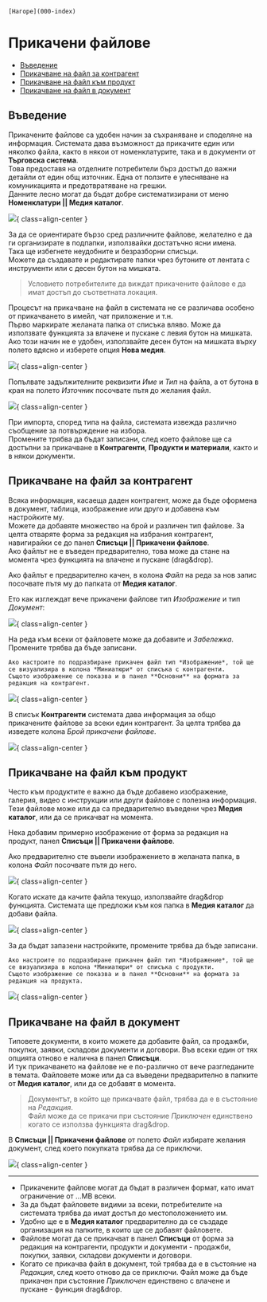 ```{only} html
[Нагоре](000-index)
```

# Прикачени файлове
- [Въведение](https://docs.unicontsoft.com/blog/20240507-attached-files.html#id2)  
- [Прикачване на файл за контрагент](https://docs.unicontsoft.com/blog/20240507-attached-files.html#id3)  
- [Прикачване на файл към продукт](https://docs.unicontsoft.com/blog/20240507-attached-files.html#id4)  
- [Прикачване на файл в документ](https://docs.unicontsoft.com/blog/20240507-attached-files.html#id5)  

## Въведение

Прикачените файлове са удобен начин за съхраняване и споделяне на информация. Системата дава възможност да прикачите един или няколко файла, както в някои от номенклатурите, така и в документи от **Търговска система**.  
Това предоставя на отделните потребители бърз достъп до важни детайли от един общ източник. Една от ползите е улесняване на комуникацията и предотвратяване на грешки.  
Данните лесно могат да бъдат добре систематизирани от меню **Номенклатури || Медия каталог**.  

![](20240507-attached-files1.png){ class=align-center }

За да се ориентирате бързо сред различните файлове, желателно е да ги организирате в подпапки, използвайки достатъчно ясни имена.  
Така ще избегнете неудобните и безразборни списъци.  
Можете да създавате и редактирате папки чрез бутоните от лентата с инструменти или с десен бутон на мишката.   

> Условието потребителите да виждат прикачените файлове е да имат достъп до съответната локация. 

Процесът на прикачване на файл в системата не се различава особено от прикачването в имейл, чат приложение и т.н.  
Първо маркирате желаната папка от списъка вляво. Може да използвате функцията за влачене и пускане с левия бутон на мишката.  
Ако този начин не е удобен, използвайте десен бутон на мишката върху полето вдясно и изберете опция **Нова медия**.  

![](20240507-attached-files2.png){ class=align-center }

Попълвате задължителните реквизити *Име* и *Тип* на файла, а от бутона в края на полето *Източник* посочвате пътя до желания файл.  

![](20240507-attached-files3.png){ class=align-center }

При импорта, според типа на файла, системата извежда различно съобщение за потвърждение на избора.  
Промените трябва да бъдат записани, след което файлове ще са достъпни за прикачване в **Контрагенти**, **Продукти и материали**, както и в някои документи.

## Прикачване на файл за контрагент

Всяка информация, касаеща даден контрагент, може да бъде оформена в документ, таблица, изображение или друго и добавена към настройките му.  
Можете да добавяте множество на брой и различен тип файлове. За целта отваряте форма за редакция на избрания контрагент, навигирайки се до панел **Списъци || Прикачени файлове**.  
Ако файлът не е въведен предварително, това може да стане на момента чрез функцията на влачене и пускане (drag&drop).  

Ако файлът е предварително качен, в колона *Файл* на реда за нов запис посочвате пътя му до папката от **Медия каталог**.  

Ето как изглеждат вече прикачени файлове тип *Изображение* и тип *Документ*: 

![](20240507-attached-files4.png){ class=align-center }

На реда към всеки от файловете може да добавите и *Забележка*.  
Промените трябва да бъде записани.

```{tip}
Ако настроите по подразбиране прикачен файл тип *Изображение*, той ще се визуализира в колона *Миниатюри* от списъка с контрагенти.  
Същото изображение се показва и в панел **Основни** на формата за редакция на контрагент.
```

![](20240507-attached-files5.png){ class=align-center }

В списък **Контрагенти** системата дава информация за общо прикачените файлове за всеки един контрагент. За целта трябва да изведете колона *Брой прикачени файлове*.  

![](20240507-attached-files6.png){ class=align-center }

## Прикачване на файл към продукт

Често към продуктите е важно да бъде добавено изображение, галерия, видео с инструкции или други файлове с полезна информация. 
Тези файлове може или да са предварително въведени чрез **Медия каталог**, или да се прикачват на момента.  

Нека добавим примерно изображение от форма за редакция на продукт, панел **Списъци || Прикачени файлове**.  

Ако предварително сте въвели изображението в желаната папка, в колона *Файл* посочвате пътя до него. 

![](20240507-attached-files7.png){ class=align-center }

Когато искате да качите файла текущо, използвайте drag&drop функцията. Системата ще предложи към коя папка в **Медия каталог** да добави файла.  

![](20240507-attached-files8.png){ class=align-center }

За да бъдат запазени настройките, промените трябва да бъде записани.

```{tip}
Ако настроите по подразбиране прикачен файл тип *Изображение*, той ще се визуализира в колона *Миниатюри* от списъка с продукти.  
Същото изображение се показва и в панел **Основни** на формата за редакция на продукта.
```
![](20240507-attached-files9.png){ class=align-center }

## Прикачване на файл в документ

Типовете документи, в които можете да добавите файл, са продажби, покупки, заявки, складови документи и договори. Във всеки един от тях опцията отново е налична в панел **Списъци**.  
И тук прикачването на файлове не е по-различно от вече разгледаните в темата. Файловете може или да са въведени предварително в папките от **Медия каталог**, или да се добавят в момента.  

> Документът, в който ще прикачвате файл, трябва да е в състояние на *Редакция*.  
> Файл може да се прикачи при състояние *Приключен* единствено когато се използва функцията drag&drop.  
 
В **Списъци || Прикачени файлове** от полето *Файл* избирате желания документ, след което покупката трябва да се приключи.

![](20240507-attached-files10.png){ class=align-center }

---  
- Прикачените файлове могат да бъдат в различен формат, като имат ограничение от ...MB всеки.  
- За да бъдат файловете видими за всеки, потребителите на системата трябва да имат достъп до местоположението им.  
- Удобно ще е в **Медия каталог** предварително да се създаде организация на папките, в които ще се добавят файловете.   
- Файлове могат да се прикачват в панел **Списъци** от форма за редакция на контрагенти, продукти и документи - продажби, покупки, заявки, складови документи и договори.  
- Когато се прикачва файл в документ, той трябва да е в състояние на *Редакция*, след което отново да се приключи. Файл може да бъде прикачен при състояние *Приключен* единствено с влачене и пускане - функция drag&drop.